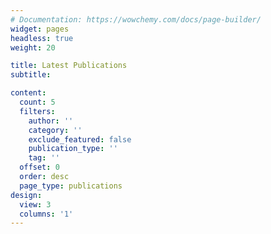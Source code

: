 ```yaml
---
# Documentation: https://wowchemy.com/docs/page-builder/
widget: pages
headless: true
weight: 20

title: Latest Publications
subtitle:

content:
  count: 5
  filters:
    author: ''
    category: ''
    exclude_featured: false
    publication_type: ''
    tag: ''
  offset: 0
  order: desc
  page_type: publications
design:
  view: 3
  columns: '1'
---
```

